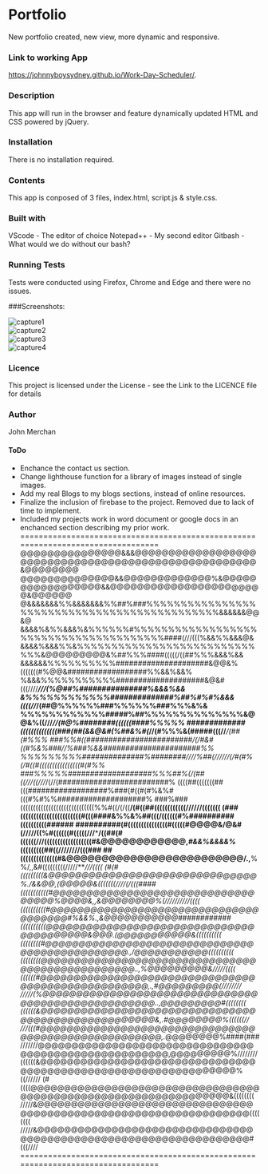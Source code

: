# Portfolio
New portfolio created, new view, more dynamic and responsive.

### Link to working App

https://johnnyboysydney.github.io/Work-Day-Scheduler/.

### Description
This app will run in the browser and feature dynamically updated HTML and CSS powered by jQuery.

### Installation
There is no installation required.

### Contents
 This app is conposed of 3 files, index.html, script.js & style.css.

### Built with
VScode - The editor of choice
Notepad++ - My second editor
Gitbash - What would we do without our bash?

### Running Tests
Tests were conducted using Firefox, Chrome and Edge and there were no issues.

###Screenshots:

![capture1](https://user-images.githubusercontent.com/54227198/79071988-fb326c80-7d21-11ea-86d2-ba50ac6d57f9.JPG)<br>
![capture2](https://user-images.githubusercontent.com/54227198/79071992-fc639980-7d21-11ea-9b58-7ef40ea6bf97.JPG)<br>
![capture3](https://user-images.githubusercontent.com/54227198/79071993-fcfc3000-7d21-11ea-8293-462454fc7596.JPG)<br>
![capture4](https://user-images.githubusercontent.com/54227198/79071994-fd94c680-7d21-11ea-93fe-1ab98087be7f.JPG)<br>

### Licence
This project is licensed under the  License - see the Link to the LICENCE file for details

### Author
John Merchan

#### ToDo
* Enchance the contact us section.
* Change lighthouse function for a library of images instead of single images.
* Add my real Blogs to my blogs sections, instead of online resources.
* Finalize the inclusion of firebase to the project. Removed due to lack of time to implement.
* Included my projects work in word document or google docs in an enchanced section describing my prior work.
=================================================================================
@@@@@@@@@@@@@@@&&&@@@@@@@@@@@@@@@@@@@@@@@@@@@@@@@@@@@@@@@@@@@@@@@@@@@@@&@@@@@@@@
@@@@@@@@@@@@@@&&@@@@@@@@@@@@@%&@@@@@@@@@@@@@@@@@&&@@@@@@@@@@@@@@@@@@@@@@@&@@@@@@
@&&&&&&&%%&&&&&&&%%##%###%%%%%%%%%%%%%%%%%%%%%%%%%%%%%%%%%%%%%%%%%%%%%&&&&&&@@&@
&&&&%&%%&&&%&%%%%%%#%%%%%%%%%%%%%%%%%%%%%%%%%%%%%%%%%%%%%%%####(///(((%&&%%&&&@&
&&&&%&&&%%&%%%%%%%%%%%%%%%%%%%%%%%%%%%%%&@@@@@@@@@&%##%%%####(((((/((##%%%&&&%&&
&&&&&&%%%%%%%%%%#####################&@@&%(((((((#%@@&##################%%&&%&&%
%&&&%%%%%%%%%%%####################&@&#(((////***///(%@##%###############%&&&%&&
&%%%%%%%%%%%%##############%##%#%#%&&&((((//*******/(##@%%%%%%###%%%%%%###%%%&%&
%%%%%%%%%%%%#####%##%%%%%%%%%%%%%%&@@&%((///*******//(#@%########((((((####%%%%%
#############((((((((((((((###(##(&&@&#(%##&%#(*//(#%%%&(#####(((//****/(##(#%%%
###%%#((########################/(/#&#((#%&%###//%###%&&######################%%
%%%%%%%%%##############%########////%##(//////(/*#(#%(/#((#((((((((((((((((#(#%%
###%%%%%###################%%%##%(/(##((///((///*/(//(#########################%
((((##(((((((##(((##################%###(#((#(#%&%#(((#%#%%####################%
###%###(((((((((((((((((((((((((((((%%#((/(/((**/(#((##((((((((((((//////(((((((
(###(((((((((((((((((((((((#(((####&%%&%##(((/((((((#%##########((((((((((######
##########(#(((((((((((((((#(((((#@@@@&/@&#(/////((%#((((((#(((((///*****/((##(#
((((((///((((((((((((((((((#&@@@@@@@@@@@@,*#&&%&&&&%*(((((((((##((////////(((###
##((((((((((((((#&@@@@@@@@@@@@@@@@@@@@@@@@@/.,**%%/,,&#(((((((((/////****///((((
(#(#(((((((((&@@@@@@@@@@@@@@@@@@@@@@@@@@@@@@@%./&&@@,(@@@@@&(((((((////(/(((####
(((((((((((#@@@@@@@@@@@@@@@@@@@@@@@@@@@@@@@@@@@%@@@@&,,&@@@@@@@@%(//////////((((
((((((((((#@@@@@@@@@@@@@@@@@@@@@@@@@@@@@@@@@@@@@@#%&&%.,&@@@@@@@@@@@############
((((((((((@@@@@@@@@@@@@@@@@@@@@@@@@@@@@@@@@@@@@@@@@&@@@.*(@@@@@@@@@@@&((((((((((
((((((((#@@@@@@@@@@@@@@@@@@@@@@@@@@@@@@@@@@@@@@@@@@@@@@@.,/@@@@@@@@@@@((((((((((
((((((((@@@@@@@@@@@@@@@@@@@@@@@@@@@@@@@@@@@@@@@@@@@@@@@@@..,%@@@@@@@@@&/////((((
((((((#@@@@@@@@@@@@@@@@@@@@@@@@@@@@@@@@@@@@@@@@@@@@@@@@@@@,.,#@@@@@@@@@(////////
/////(%@@@@@@@@@@@@@@@@@@@@@@@@@@@@@@@@@@@@@@@@@@@@@@@@@@@@..,@@@@@@@@@#((((((((
((((((&@@@@@@@@@@@@@@@@@@@@@@@@@@@@@@@@@@@@@@@@@@@@@@@@@@@@&,.#@@@@@@@@%((((((//
///(((#@@@@@@@@@@@@@@@@@@@@@@@@@@@@@@@@@@@@@@@@@@@@@@@@@@@@@,.*@@@@@@@@%####(###
///////@@@@@@@@@@@@@@@@@@@@@@@@@@@@@@@@@@@@@@@@@@@@@@@@@@@@@@,@@@@@@@@@%////////
((((((&@@@@@@@@@@@@@@@@@@@@@@@@@@@@@@@@@@@@@@@@@@@@@@@@@@@@@@@@@@@@@@@@%((//////
(#((((@@@@@@@@@@@@@@@@@@@@@@@@@@@@@@@@@@@@@@@@@@@@@@@@@@@@@@@@@@@@@@@@@&((((((((
/////&@@@@@@@@@@@@@@@@@@@@@@@@@@@@@@@@@@@@@@@@@@@@@@@@@@@@@@@@@@@@@@@@@@((((((((
/////&@@@@@@@@@@@@@@@@@@@@@@@@@@@@@@@@@@@@@@@@@@@@@@@@@@@@@@@@@@@@@@@@@@#(((////
=================================================================================
